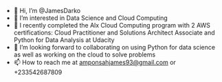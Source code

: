 - 👋 Hi, I’m @JamesDarko
- 👀 I’m interested in Data Science and Cloud Computing
- 🌱 I recently completed the Alx Cloud Computing program with 2 AWS certifications: Cloud Practitioner and Solutions Architect Associate and Python for Data Analysis at Udacity
- 💞️ I’m looking forward to collaborating on using Python for data science as well as working on the cloud to solve problems
- 📫 How to reach me at amponsahjames93@gmail.com or +233542687809

<!---
JamesDarko/JamesDarko is a ✨ special ✨ repository because its `README.md` (this file) appears on your GitHub profile.
You can click the Preview link to take a look at your changes.
--->
